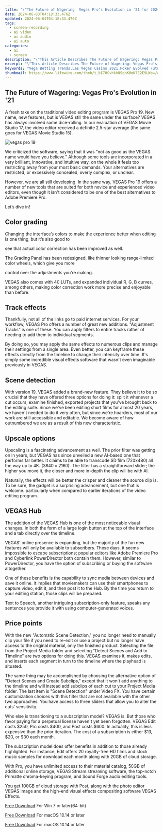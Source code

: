 ```yaml
---
title: "\"The Future of Wagering  Vegas Pro's Evolution in '21 for 2024\""
date: 2024-06-03T04:18:33.476Z
updated: 2024-06-04T04:18:33.476Z
tags: 
  - screen-recording
  - ai video
  - ai audio
  - ai auto
categories: 
  - ai
  - screen
description: "\"This Article Describes The Future of Wagering: Vegas Pro's Evolution in '21 for 2024\""
excerpt: "\"This Article Describes The Future of Wagering: Vegas Pro's Evolution in '21 for 2024\""
keywords: "Vega Betting Trends,Las Vegas Casino 2021,Poker Evolved Future,Wagering Industry Shifts,Gambling Tech Advancements,Sportsbook Innovations,Betting in Modern Vegas"
thumbnail: https://www.lifewire.com/thmb/t_bI7HCvhkb8SqhKHeK7E2E9LWo=/400x300/filters:no_upscale():max_bytes(150000):strip_icc()/GettyImages-1271990303-32f5706e9f8f4bdf940b6eedc13f5e67.jpg
---
```


## The Future of Wagering: Vegas Pro's Evolution in '21

A fresh take on the traditional video editing program is VEGAS Pro 19\. New name, new features, but is VEGAS still the same under the surface? VEGAS has always involved some dice-rolling. In our evaluation of VEGAS Movie Studio 17, the video editor received a definite 2.5-star average (the same goes for VEGAS Movie Studio 15).

![vegas pro 19](https://images.wondershare.com/filmora/article-images/2022/07/vegas-pro-19.jpg)

We criticized the software, saying that it was "not as good as the VEGAS name would have you believe." Although some tools are incorporated in a very brilliant, innovative, and intuitive way, on the whole it feels too restricting away from your most basic demands. Your alternatives are restricted, or excessively concealed, overly complex, or unclear.

However, we are all still developing. In the same way, VEGAS Pro 19 offers a number of new tools that are suited for both novice and experienced video editors, even though it isn't considered to be one of the best alternatives to Adobe Premiere Pro.

Let’s dive in!

## Color grading

Changing the interface’s colors to make the experience better when editing is one thing, but it’s also good to

see that actual color correction has been improved as well.

The Grading Panel has been redesigned, like thinner looking range-limited color wheels, which give you more

control over the adjustments you’re making.

VEGAS also comes with 40 LUTs, and expanded individual R, G, B curves, among others, making color correction work more precise and enjoyable than before.

## Track effects

Thankfully, not all of the links go to paid internet services. For your workflow, VEGAS Pro offers a number of great new additions. "Adjustment Tracks" is one of these. You can apply filters to entire tracks rather of needing to add them to individual segments.

By doing so, you may apply the same effects to numerous clips and manage their settings from a single area. Even better, you can keyframe these effects directly from the timeline to change their intensity over time. It's simply some incredible visual effects software that wasn't even imaginable previously in VEGAS.

## Scene detection

With version 19, VEGAS added a brand-new feature. They believe it to be so crucial that they have offered three options for doing it: split it whenever a cut occurs, examine finished, exported projects that you've brought back to the editing suite. Since we've been editing short films for almost 20 years, we haven't needed to do it very often, but since we're hoarders, most of our work are still accessible and editable. We become aware of how outnumbered we are as a result of this new characteristic.

## Upscale options

Upscaling is a fascinating advancement as well. The prior filter was getting on in years, but VEGAS has since unveiled a new AI-based one that performs far better. It claims to be able to transcode SD film (720x480) all the way up to 4K. (3840 x 2160). The filter has a straightforward slider; the higher you move it, the closer and more in-depth the clip will be with AI.

Naturally, the effects will be better the crisper and cleaner the source clip is. To be sure, the gadget is a surprising advancement, but one that is welcome. particularly when compared to earlier iterations of the video editing program.

## VEGAS Hub

The addition of the VEGAS Hub is one of the most noticeable visual changes. In both the form of a large login button at the top of the interface and a tab directly over the timeline.

VEGAS’ online presence is expanding, but the majority of the fun new features will only be available to subscribers. These days, it seems impossible to escape subscriptions; popular editors like Adobe Premiere Pro and Cyberlink PowerDirector both contain them. However, similar to PowerDirector, you have the option of subscribing or buying the software altogether.

One of these benefits is the capability to sync media between devices and save it online. It implies that moviemakers can use their smartphones to capture video, edit it, and then post it to the Hub. By the time you return to your editing station, those clips will be prepared.

Text to Speech, another intriguing subscription-only feature, speaks any sentences you provide it with using computer-generated voices.

## Price points

With the new "Automatic Scene Detection," you no longer need to manually clip your file if you need to re-edit or use a project but no longer have access to the original material, only the finished product. Selecting the file from the Project Media folder and selecting "Detect Scenes and Add to Timeline" are two options for doing this. VEGAS examines it, makes edits, and inserts each segment in turn to the timeline where the playhead is situated.

The same thing may be accomplished by choosing the alternative option of "Detect Scenes and Create Subclips," except that it won't add anything to the timeline and will instead add subclips of each cut to your Project Media folder. The last item is "Scene Detection" under Video FX. You have certain customization choices with this filter that are not available with the other two approaches. You have access to three sliders that allow you to alter the cuts' sensitivity.

Who else is transitioning to a subscription model? VEGAS is. But those who favor paying for a perpetual license haven't yet been forgotten. VEGAS Edit costs $250, Pro costs $400, and Post costs $600\. In actuality, this is less expensive than the prior iteration. The cost of a subscription is either $13, $20, or $30 each month.

The subscription model does offer benefits in addition to those already highlighted. For instance, Edit offers 20 royalty-free HD films and stock music samples for download each month along with 20GB of cloud storage.

With Pro, you have unlimited access to their material catalog, 50GB of additional online storage, VEGAS Stream streaming software, the top-notch Primatte chroma-keying program, and Sound Forge audio editing tools.

You get 100GB of cloud storage with Post, along with the photo editor VEGAS Image and the high-end visual effects compositing software VEGAS Effects.

[Free Download](https://tools.techidaily.com/wondershare/filmora/download/) For Win 7 or later(64-bit)

[Free Download](https://tools.techidaily.com/wondershare/filmora/download/) For macOS 10.14 or later

[Free Download](https://tools.techidaily.com/wondershare/filmora/download/) For macOS 10.14 or later

<ins class="adsbygoogle"
     style="display:block"
     data-ad-format="autorelaxed"
     data-ad-client="ca-pub-7571918770474297"
     data-ad-slot="1223367746"></ins>

<ins class="adsbygoogle"
     style="display:block"
     data-ad-format="autorelaxed"
     data-ad-client="ca-pub-7571918770474297"
     data-ad-slot="1223367746"></ins>



<ins class="adsbygoogle"
     style="display:block"
     data-ad-client="ca-pub-7571918770474297"
     data-ad-slot="8358498916"
     data-ad-format="auto"
     data-full-width-responsive="true"></ins>

